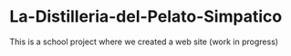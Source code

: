 # La-Distilleria-del-Pelato-Simpatico
This is a school project where we created a web site 
(work in progress)
